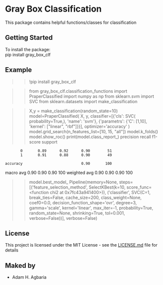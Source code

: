 # Gray Box Classification

This package contains helpful functions/classes for classification

## Getting Started

To install the package:\
      pip install gray_box_clf

## Example

>>!pip install gray_box_clf

>>from gray_box_clf.classification_functions import PraperClassified
>>import numpy as np
>>from sklearn.svm import SVC
>>from sklearn.datasets import make_classification

>>X,y = make_classification(random_state=10)
>>model=PraperClassified(   X,
                            y,
                            classifier=[{'cls': SVC( probability=True,), 'name': 'svm'},
                                        {'parametrs': {'C': [1,10], 'kernel': ["linear", "rbf"]}}],
                            optimizer='accuracy'
                            )
>>model.grid_search(n_features_list=[10, 15, "all"])
>>model.k_folds()
>>model.show_roc()
>>print(model.class_report_)
precision    recall  f1-score   support

           0       0.89      0.92      0.90        51
           1       0.91      0.88      0.90        49

    accuracy                           0.90       100
   macro avg       0.90      0.90      0.90       100
weighted avg       0.90      0.90      0.90       100

>>model.best_model_
Pipeline(memory=None,
         steps=[('feature_selection_method',
                 SelectKBest(k=10,
                             score_func=<function chi2 at 0x7fc43a941400>)),
                ('classifier',
                 SVC(C=1, break_ties=False, cache_size=200, class_weight=None,
                     coef0=0.0, decision_function_shape='ovr', degree=3,
                     gamma='scale', kernel='linear', max_iter=-1,
                     probability=True, random_state=None, shrinking=True,
                     tol=0.001, verbose=False))],
         verbose=False)
## License

This project is licensed under the MIT License - see the [LICENSE.md](LICENSE.md) file for details

## Maked by

* Adam H. Agbaria 
